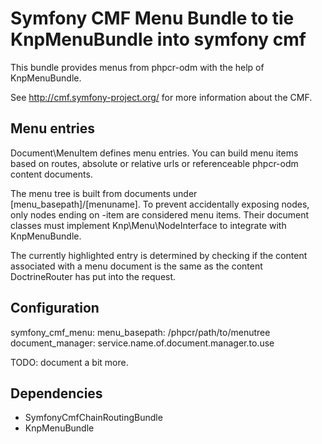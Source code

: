 # Symfony CMF Menu Bundle to tie KnpMenuBundle into symfony cmf

This bundle provides menus from phpcr-odm with the help of KnpMenuBundle.

See http://cmf.symfony-project.org/ for more information about the CMF.

## Menu entries

Document\MenuItem defines menu entries. You can build menu items based on
routes, absolute or relative urls or referenceable phpcr-odm content documents.

The menu tree is built from documents under [menu_basepath]/[menuname]. To
prevent accidentally exposing nodes, only nodes ending on -item are considered
menu items. Their document classes must implement Knp\Menu\NodeInterface to
integrate with KnpMenuBundle.

The currently highlighted entry is determined by checking if the content
associated with a menu document is the same as the content DoctrineRouter
has put into the request.


## Configuration

symfony_cmf_menu:
    menu_basepath: /phpcr/path/to/menutree
    document_manager: service.name.of.document.manager.to.use


TODO: document a bit more.

## Dependencies

* SymfonyCmfChainRoutingBundle
* KnpMenuBundle
